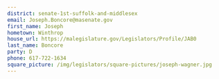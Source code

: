 ```yaml
---
district: senate-1st-suffolk-and-middlesex
email: Joseph.Boncore@masenate.gov
first_name: Joseph
hometown: Winthrop
house_url: https://malegislature.gov/Legislators/Profile/JAB0
last_name: Boncore
party: D
phone: 617-722-1634
square_picture: /img/legislators/square-pictures/joseph-wagner.jpg
---
```

